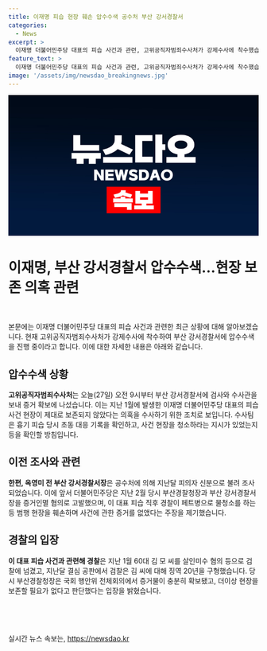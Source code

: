 ```yaml
---
title: 이재명 피습 현장 훼손 압수수색 공수처 부산 강서경찰서
categories:
  - News
excerpt: >
  이재명 더불어민주당 대표의 피습 사건과 관련, 고위공직자범죄수사처가 강제수사에 착수했습니다. 부산 강서경찰서를 압수 수색하며 증거 확보에 나섰는데, 이재명 대표가 피습된 현장을 제대로 보존하지 않았다는 의혹을 수사 중입니다. 경찰이 사건 현장을 훼손하며 증거를 없앤 것으로 알려졌고, 수사팀은 흉기 피습 당시의 대응 기록을 확인하고 관련된 명령을 조사할 계획입니다. 앞서 이 대표 피습 사건으로 검찰은 김 씨에게 징역 20년을 구형했으며, 이에 대한 수사가 이어지고 있습니다. (150자)
feature_text: >
  이재명 더불어민주당 대표의 피습 사건과 관련, 고위공직자범죄수사처가 강제수사에 착수했습니다. 부산 강서경찰서를 압수 수색하며 증거 확보에 나섰는데, 이재명 대표가 피습된 현장을 제대로 보존하지 않았다는 의혹을 수사 중입니다. 경찰이 사건 현장을 훼손하며 증거를 없앤 것으로 알려졌고, 수사팀은 흉기 피습 당시의 대응 기록을 확인하고 관련된 명령을 조사할 계획입니다. 앞서 이 대표 피습 사건으로 검찰은 김 씨에게 징역 20년을 구형했으며, 이에 대한 수사가 이어지고 있습니다. (150자)
image: '/assets/img/newsdao_breakingnews.jpg'
---
```


<p><img src="/assets/img/newsdao_breakingnews.jpg" alt="implanttips 속보" /></p>

<h1>이재명, 부산 강서경찰서 압수수색…현장 보존 의혹 관련</h1>

<p data-ke-size="size16">&nbsp;</p>

<p>본문에는 이재명 더불어민주당 대표의 피습 사건과 관련한 최근 상황에 대해 알아보겠습니다. 현재 고위공직자범죄수사처가 강제수사에 착수하여 부산 강서경찰서에 압수수색을 진행 중이라고 합니다. 이에 대한 자세한 내용은 아래와 같습니다.</p>

<p data-ke-size="size16"></p>

<h2 data-ke-size="size26">압수수색 상황</h2>

<p data-ke-size="size16"><b>고위공직자범죄수사처</b>는 오늘(27일) 오전 9시부터 부산 강서경찰서에 검사와 수사관을 보내 증거 확보에 나섰습니다. 이는 지난 1월에 발생한 이재명 더불어민주당 대표의 피습 사건 현장이 제대로 보존되지 않았다는 의혹을 수사하기 위한 조치로 보입니다. 수사팀은 흉기 피습 당시 초동 대응 기록을 확인하고, 사건 현장을 청소하라는 지시가 있었는지 등을 확인할 방침입니다.</p>

<h2 data-ke-size="size26">이전 조사와 관련</h2>

<p data-ke-size="size16;"><b>한편, 옥영미 전 부산 강서경찰서장</b>은 공수처에 의해 지난달 피의자 신분으로 불려 조사되었습니다. 이에 앞서 더불어민주당은 지난 2월 당시 부산경찰청장과 부산 강서경찰서장을 증거인멸 혐의로 고발했으며, 이 대표 피습 직후 경찰이 페트병으로 물청소를 하는 등 범행 현장을 훼손하며 사건에 관한 증거를 없앴다는 주장을 제기했습니다.</p>

<h2 data-ke-size="size26">경찰의 입장</h2>

<p data-ke-size="size16;"><b>이 대표 피습 사건과 관련해 경찰</b>은 지난 1월 60대 김 모 씨를 살인미수 혐의 등으로 검찰에 넘겼고, 지난달 결심 공판에서 검찰은 김 씨에 대해 징역 20년을 구형했습니다. 당시 부산경찰청장은 국회 행안위 전체회의에서 증거물이 충분히 확보됐고, 더이상 현장을 보존할 필요가 없다고 판단했다는 입장을 밝혔습니다.</p>

<p data-ke-size="size16">&nbsp;</p>

<p data-ke-size="size16">&nbsp;</p>
실시간 뉴스 속보는, <a href="https://newsdao.kr" rel="dofollow">https://newsdao.kr</a>


